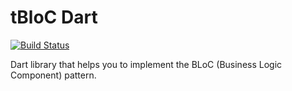 # tBloC Dart

[![Build Status](https://travis-ci.com/tyrcord/tbloc_dart.svg?branch=master)](https://travis-ci.com/tyrcord/tbloc_dart)

Dart library that helps you to implement the BLoC (Business Logic Component) pattern.

